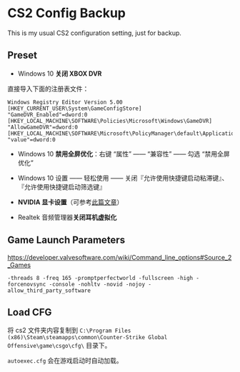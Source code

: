 # CS2 Config Backup

This is my usual CS2 configuration setting, just for backup.

## Preset

- Windows 10 **关闭 XBOX DVR**

直接导入下面的注册表文件：

```text
Windows Registry Editor Version 5.00
[HKEY_CURRENT_USER\System\GameConfigStore]
"GameDVR_Enabled"=dword:0
[HKEY_LOCAL_MACHINE\SOFTWARE\Policies\Microsoft\Windows\GameDVR]
"AllowGameDVR"=dword:0
[HKEY_LOCAL_MACHINE\SOFTWARE\Microsoft\PolicyManager\default\ApplicationManagement\AllowGameDVR]
"value"=dword:0
```

- Windows 10 **禁用全屏优化**：右键 “属性” —— “兼容性” —— 勾选 “禁用全屏优化”

- Windows 10 设置 —— 轻松使用 —— 关闭『允许使用快捷键启动粘滞键』、『允许使用快捷键启动筛选键』

- **NVIDIA 显卡设置**（可参考[此篇文章](https://www.wevg.org/archives/csgo-fps-optimized/)）

- Realtek 音频管理器**关闭耳机虚拟化**

## Game Launch Parameters

<https://developer.valvesoftware.com/wiki/Command_line_options#Source_2_Games>

`-threads 8 -freq 165 -promptperfectworld -fullscreen -high -forcenovsync -console -nohltv -novid -nojoy -allow_third_party_software`

## Load CFG

将 cs2 文件夹内容复制到 `C:\Program Files (x86)\Steam\steamapps\common\Counter-Strike Global Offensive\game\csgo\cfg\` 目录下。

`autoexec.cfg` 会在游戏启动时自动加载。
